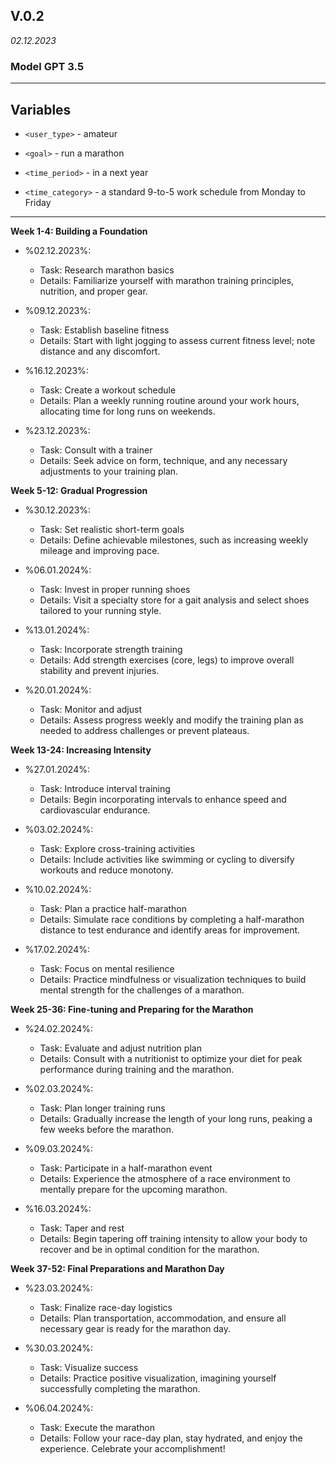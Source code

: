 ## V.0.2 
*02.12.2023*

### Model GPT 3.5
---
## Variables
- `<user_type>` - amateur


- `<goal>` - run a marathon


- `<time_period>` - in a next year


- `<time_category>` - a standard 9-to-5 work schedule from Monday to Friday
---

**Week 1-4: Building a Foundation**

- %02.12.2023%:
  - Task: Research marathon basics
  - Details: Familiarize yourself with marathon training principles, nutrition, and proper gear.

- %09.12.2023%:
  - Task: Establish baseline fitness
  - Details: Start with light jogging to assess current fitness level; note distance and any discomfort.

- %16.12.2023%:
  - Task: Create a workout schedule
  - Details: Plan a weekly running routine around your work hours, allocating time for long runs on weekends.

- %23.12.2023%:
  - Task: Consult with a trainer
  - Details: Seek advice on form, technique, and any necessary adjustments to your training plan.

**Week 5-12: Gradual Progression**

- %30.12.2023%:
  - Task: Set realistic short-term goals
  - Details: Define achievable milestones, such as increasing weekly mileage and improving pace.

- %06.01.2024%:
  - Task: Invest in proper running shoes
  - Details: Visit a specialty store for a gait analysis and select shoes tailored to your running style.

- %13.01.2024%:
  - Task: Incorporate strength training
  - Details: Add strength exercises (core, legs) to improve overall stability and prevent injuries.

- %20.01.2024%:
  - Task: Monitor and adjust
  - Details: Assess progress weekly and modify the training plan as needed to address challenges or prevent plateaus.

**Week 13-24: Increasing Intensity**

- %27.01.2024%:
  - Task: Introduce interval training
  - Details: Begin incorporating intervals to enhance speed and cardiovascular endurance.

- %03.02.2024%:
  - Task: Explore cross-training activities
  - Details: Include activities like swimming or cycling to diversify workouts and reduce monotony.

- %10.02.2024%:
  - Task: Plan a practice half-marathon
  - Details: Simulate race conditions by completing a half-marathon distance to test endurance and identify areas for improvement.

- %17.02.2024%:
  - Task: Focus on mental resilience
  - Details: Practice mindfulness or visualization techniques to build mental strength for the challenges of a marathon.

**Week 25-36: Fine-tuning and Preparing for the Marathon**

- %24.02.2024%:
  - Task: Evaluate and adjust nutrition plan
  - Details: Consult with a nutritionist to optimize your diet for peak performance during training and the marathon.

- %02.03.2024%:
  - Task: Plan longer training runs
  - Details: Gradually increase the length of your long runs, peaking a few weeks before the marathon.

- %09.03.2024%:
  - Task: Participate in a half-marathon event
  - Details: Experience the atmosphere of a race environment to mentally prepare for the upcoming marathon.

- %16.03.2024%:
  - Task: Taper and rest
  - Details: Begin tapering off training intensity to allow your body to recover and be in optimal condition for the marathon.

**Week 37-52: Final Preparations and Marathon Day**

- %23.03.2024%:
  - Task: Finalize race-day logistics
  - Details: Plan transportation, accommodation, and ensure all necessary gear is ready for the marathon day.

- %30.03.2024%:
  - Task: Visualize success
  - Details: Practice positive visualization, imagining yourself successfully completing the marathon.

- %06.04.2024%:
  - Task: Execute the marathon
  - Details: Follow your race-day plan, stay hydrated, and enjoy the experience. Celebrate your accomplishment!